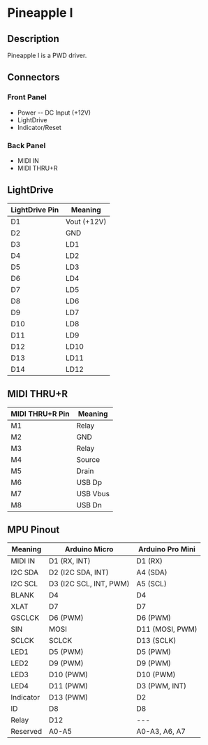 # Pineapple I

## Description

Pineapple I is a PWD driver.

## Connectors

### Front Panel

* Power -- DC Input (+12V)
* LightDrive
* Indicator/Reset

### Back Panel

* MIDI IN
* MIDI THRU+R

## LightDrive

| LightDrive Pin | Meaning     |
|----------------|-------------|
| D1             | Vout (+12V) |
| D2             | GND         |
| D3             | LD1         |
| D4             | LD2         |
| D5             | LD3         |
| D6             | LD4         |
| D7             | LD5         |
| D8             | LD6         |
| D9             | LD7         |
| D10            | LD8         |
| D11            | LD9         |
| D12            | LD10        |
| D13            | LD11        |
| D14            | LD12        |

## MIDI THRU+R

| MIDI THRU+R Pin  | Meaning  |
|------------------|----------|
| M1               | Relay    |
| M2               | GND      |
| M3               | Relay    |
| M4               | Source   |
| M5               | Drain    |
| M6               | USB Dp   |
| M7               | USB Vbus |
| M8               | USB Dn   |

## MPU Pinout

| Meaning   | Arduino Micro          | Arduino Pro Mini |
|-----------|------------------------|------------------|
| MIDI IN   | D1 (RX, INT)           | D1 (RX)          |
| I2C SDA   | D2 (I2C SDA, INT)      | A4 (SDA)         |
| I2C SCL   | D3 (I2C SCL, INT, PWM) | A5 (SCL)         |
| BLANK     | D4                     | D4               |
| XLAT      | D7                     | D7               |
| GSCLCK    | D6 (PWM)               | D6 (PWM)         |
| SIN       | MOSI                   | D11 (MOSI, PWM)  |
| SCLCK     | SCLCK                  | D13 (SCLK)       |
| LED1      | D5 (PWM)               | D5 (PWM)         |
| LED2      | D9 (PWM)               | D9 (PWM)         |
| LED3      | D10 (PWM)              | D10 (PWM)        |
| LED4      | D11 (PWM)              | D3 (PWM, INT)    |
| Indicator | D13 (PWM)              | D2               |
| ID        | D8                     | D8               |
| Relay     | D12                    | ---              |
| Reserved  | A0-A5                  | A0-A3, A6, A7    |
